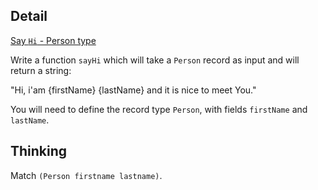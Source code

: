 ## Detail

[Say `Hi` - Person type](https://www.codewars.com/kata/57a852c353ba334961001480)

Write a function `sayHi` which will take a `Person` record as input and will return a string:

"Hi, i'am {firstName} {lastName} and it is nice to meet You."

You will need to define the record type `Person`, with fields `firstName` and `lastName`.

## Thinking

Match `(Person firstname lastname)`.